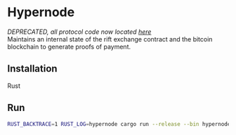 # Hypernode
*DEPRECATED, all protocol code now located [here](https://github.com/rift-labs-inc/protocol)* <br>
Maintains an internal state of the rift exchange contract and the bitcoin blockchain to generate proofs of payment.

## Installation
Rust

## Run
```bash
RUST_BACKTRACE=1 RUST_LOG=hypernode cargo run --release --bin hypernode
```
